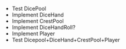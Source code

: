 - Test DicePool
- Implement DiceHand
- Implement CrestPool
- Implement DiceHandRoll?
- Implement Player
- Test Dicepool+DiceHand+CrestPool+Player
